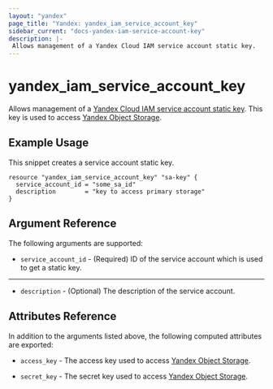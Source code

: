 ```yaml
---
layout: "yandex"
page_title: "Yandex: yandex_iam_service_account_key"
sidebar_current: "docs-yandex-iam-service-account-key"
description: |-
 Allows management of a Yandex Cloud IAM service account static key.
---
```


# yandex\_iam\_service\_account\_key

Allows management of a [Yandex Cloud IAM service account static key](https://cloud.yandex.com/docs/storage/operations/security/get-static-key).
This key is used to access [Yandex Object Storage].

## Example Usage

This snippet creates a service account static key.

```hcl
resource "yandex_iam_service_account_key" "sa-key" {
  service_account_id = "some_sa_id"
  description        = "key to access primary storage"
}
```

## Argument Reference

The following arguments are supported:

* `service_account_id` - (Required) ID of the service account which is used to get a static key.

- - -

* `description` - (Optional) The description of the service account.

## Attributes Reference

In addition to the arguments listed above, the following computed attributes are
exported:

* `access_key` - The access key used to access [Yandex Object Storage].

* `secret_key` - The secret key used to access [Yandex Object Storage].

[Yandex Object Storage]: https://cloud.yandex.com/docs/storage/